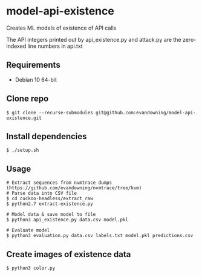 # model-api-existence
Creates ML models of existence of API calls

The API integers printed out by api_existence.py and attack.py are the zero-indexed
line numbers in api.txt

## Requirements
  * Debian 10 64-bit

## Clone repo
```
$ git clone --recurse-submodules git@github.com:evandowning/model-api-existence.git
```

## Install dependencies
```
$ ./setup.sh
```

## Usage
```
# Extract sequences from nvmtrace dumps (https://github.com/evandowning/nvmtrace/tree/kvm)
# Parse data into CSV file
$ cd cuckoo-headless/extract_raw
$ python2.7 extract-existence.py

# Model data & save model to file
$ python3 api_existence.py data.csv model.pkl

# Evaluate model
$ python3 evaluation.py data.csv labels.txt model.pkl predictions.csv
```

## Create images of existence data
```
$ python3 color.py
```
